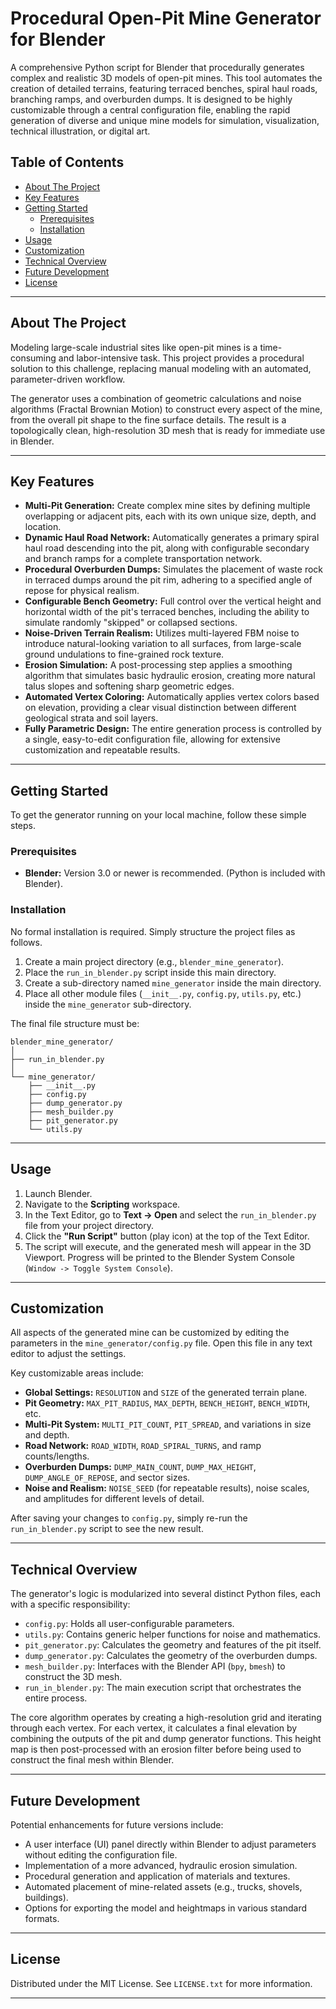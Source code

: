 # Procedural Open-Pit Mine Generator for Blender

A comprehensive Python script for Blender that procedurally generates complex and realistic 3D models of open-pit mines. This tool automates the creation of detailed terrains, featuring terraced benches, spiral haul roads, branching ramps, and overburden dumps. It is designed to be highly customizable through a central configuration file, enabling the rapid generation of diverse and unique mine models for simulation, visualization, technical illustration, or digital art.

## Table of Contents

  * [About The Project](https://www.google.com/search?q=%23about-the-project)
  * [Key Features](https://www.google.com/search?q=%23key-features)
  * [Getting Started](https://www.google.com/search?q=%23getting-started)
      * [Prerequisites](https://www.google.com/search?q=%23prerequisites)
      * [Installation](https://www.google.com/search?q=%23installation)
  * [Usage](https://www.google.com/search?q=%23usage)
  * [Customization](https://www.google.com/search?q=%23customization)
  * [Technical Overview](https://www.google.com/search?q=%23technical-overview)
  * [Future Development](https://www.google.com/search?q=%23future-development)
  * [License](https://www.google.com/search?q=%23license)

-----

## About The Project

Modeling large-scale industrial sites like open-pit mines is a time-consuming and labor-intensive task. This project provides a procedural solution to this challenge, replacing manual modeling with an automated, parameter-driven workflow.

The generator uses a combination of geometric calculations and noise algorithms (Fractal Brownian Motion) to construct every aspect of the mine, from the overall pit shape to the fine surface details. The result is a topologically clean, high-resolution 3D mesh that is ready for immediate use in Blender.

-----

## Key Features

  * **Multi-Pit Generation:** Create complex mine sites by defining multiple overlapping or adjacent pits, each with its own unique size, depth, and location.
  * **Dynamic Haul Road Network:** Automatically generates a primary spiral haul road descending into the pit, along with configurable secondary and branch ramps for a complete transportation network.
  * **Procedural Overburden Dumps:** Simulates the placement of waste rock in terraced dumps around the pit rim, adhering to a specified angle of repose for physical realism.
  * **Configurable Bench Geometry:** Full control over the vertical height and horizontal width of the pit's terraced benches, including the ability to simulate randomly "skipped" or collapsed sections.
  * **Noise-Driven Terrain Realism:** Utilizes multi-layered FBM noise to introduce natural-looking variation to all surfaces, from large-scale ground undulations to fine-grained rock texture.
  * **Erosion Simulation:** A post-processing step applies a smoothing algorithm that simulates basic hydraulic erosion, creating more natural talus slopes and softening sharp geometric edges.
  * **Automated Vertex Coloring:** Automatically applies vertex colors based on elevation, providing a clear visual distinction between different geological strata and soil layers.
  * **Fully Parametric Design:** The entire generation process is controlled by a single, easy-to-edit configuration file, allowing for extensive customization and repeatable results.

-----

## Getting Started

To get the generator running on your local machine, follow these simple steps.

### Prerequisites

  * **Blender:** Version 3.0 or newer is recommended. (Python is included with Blender).

### Installation

No formal installation is required. Simply structure the project files as follows.

1.  Create a main project directory (e.g., `blender_mine_generator`).
2.  Place the `run_in_blender.py` script inside this main directory.
3.  Create a sub-directory named `mine_generator` inside the main directory.
4.  Place all other module files (`__init__.py`, `config.py`, `utils.py`, etc.) inside the `mine_generator` sub-directory.

The final file structure must be:

```
blender_mine_generator/
│
├── run_in_blender.py
│
└── mine_generator/
    ├── __init__.py
    ├── config.py
    ├── dump_generator.py
    ├── mesh_builder.py
    ├── pit_generator.py
    └── utils.py
```

-----

## Usage

1.  Launch Blender.
2.  Navigate to the **Scripting** workspace.
3.  In the Text Editor, go to **Text -\> Open** and select the `run_in_blender.py` file from your project directory.
4.  Click the **"Run Script"** button (play icon) at the top of the Text Editor.
5.  The script will execute, and the generated mesh will appear in the 3D Viewport. Progress will be printed to the Blender System Console (`Window -> Toggle System Console`).

-----

## Customization

All aspects of the generated mine can be customized by editing the parameters in the `mine_generator/config.py` file. Open this file in any text editor to adjust the settings.

Key customizable areas include:

  * **Global Settings:** `RESOLUTION` and `SIZE` of the generated terrain plane.
  * **Pit Geometry:** `MAX_PIT_RADIUS`, `MAX_DEPTH`, `BENCH_HEIGHT`, `BENCH_WIDTH`, etc.
  * **Multi-Pit System:** `MULTI_PIT_COUNT`, `PIT_SPREAD`, and variations in size and depth.
  * **Road Network:** `ROAD_WIDTH`, `ROAD_SPIRAL_TURNS`, and ramp counts/lengths.
  * **Overburden Dumps:** `DUMP_MAIN_COUNT`, `DUMP_MAX_HEIGHT`, `DUMP_ANGLE_OF_REPOSE`, and sector sizes.
  * **Noise and Realism:** `NOISE_SEED` (for repeatable results), noise scales, and amplitudes for different levels of detail.

After saving your changes to `config.py`, simply re-run the `run_in_blender.py` script to see the new result.

-----

## Technical Overview

The generator's logic is modularized into several distinct Python files, each with a specific responsibility:

  * `config.py`: Holds all user-configurable parameters.
  * `utils.py`: Contains generic helper functions for noise and mathematics.
  * `pit_generator.py`: Calculates the geometry and features of the pit itself.
  * `dump_generator.py`: Calculates the geometry of the overburden dumps.
  * `mesh_builder.py`: Interfaces with the Blender API (`bpy`, `bmesh`) to construct the 3D mesh.
  * `run_in_blender.py`: The main execution script that orchestrates the entire process.

The core algorithm operates by creating a high-resolution grid and iterating through each vertex. For each vertex, it calculates a final elevation by combining the outputs of the pit and dump generator functions. This height map is then post-processed with an erosion filter before being used to construct the final mesh within Blender.

-----

## Future Development

Potential enhancements for future versions include:

  * A user interface (UI) panel directly within Blender to adjust parameters without editing the configuration file.
  * Implementation of a more advanced, hydraulic erosion simulation.
  * Procedural generation and application of materials and textures.
  * Automated placement of mine-related assets (e.g., trucks, shovels, buildings).
  * Options for exporting the model and heightmaps in various standard formats.

-----

## License

Distributed under the MIT License. See `LICENSE.txt` for more information.

-----
